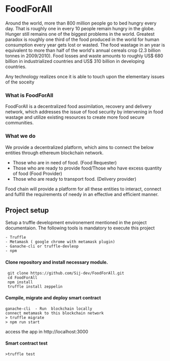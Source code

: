 # FoodForAll
Around the world, more than 800 million people go to bed hungry every day. That is roughly one in every 10 people remain hungry in the globe. Hunger still remains one of the biggest problems in the world.
Greatest paradox is roughly one third of the food produced in the world for human consumption every year gets lost or wasted. The food wastage in an year is equivalent to more than half of the world's annual cereals crop (2.3 billion tonnes in 2009/2010). Food losses and waste amounts to roughly US$ 680 billion in industrialized countries and US$ 310 billion in developing countries.

Any technology realizes once it is able to touch upon the elementary issues of the soceity

### What is FoodForAll
FoodForAll is a decentralized food assimilation, recovery and delivery network, which addresses the issue of food security by intervening in food wastage and utilize existing resources to create more food secure communities.

### What we do 

We provide a decentralized platform, which aims to connect the below entities through ethereum blockchain network.
- Those who are in need of food. (Food Requester)
- Those who are ready to provide food/Those who have excess quantity of food (Food Provider)
- Those who are ready to transport food. (Delivery provider)

Food chain will provide a platform for all these entities to interact, connect and fulfill the requirements of needy in an effective and efficient manner.

## Project setup 

Setup a truffle development environement mentioned in the project documentaion. The following tools is mandatory to execute this project
```
- Truffle
- Metamask ( google chrome with metamask plugin)
- Ganache-cli or truffle-devleop
- npm
```

#### Clone repository and install necessary module.
```
 git clone https://github.com/Sij-dev/FoodForAll.git
 cd FoodForAll
 npm install
 truffle install zeppelin

```
#### Compile, migrate and deploy smart contract 

```
ganache-cli  - Run  blockchain locally
connect metamask to this blockchain network
> truffle migrate
> npm run start
```
access the app in  http://localhost:3000

#### Smart contract test
```
>truffle test
```